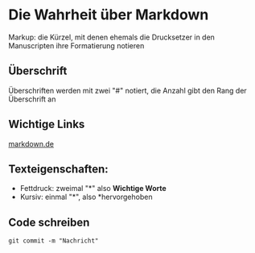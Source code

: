 # Die Wahrheit über Markdown

Markup: die Kürzel, mit denen ehemals die Drucksetzer in den Manuscripten ihre Formatierung notieren

## Überschrift

Überschriften werden mit zwei "#" notiert, die Anzahl gibt den Rang der Überschrift an

## Wichtige Links

[markdown.de](https://support.zendesk.com/hc/en-us/articles/4408846544922-Formatting-text-with-Markdown)

## Texteigenschaften:
- Fettdruck: zweimal "*"
also **Wichtige Worte**
- Kursiv: einmal "*", also
*hervorgehoben

## Code schreiben
`git commit -m "Nachricht"`